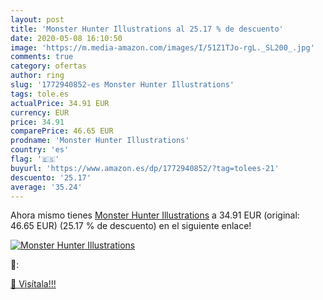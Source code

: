 ```yaml
---
layout: post
title: 'Monster Hunter Illustrations al 25.17 % de descuento'
date: 2020-05-08 16:10:50
image: 'https://m.media-amazon.com/images/I/51Z1TJo-rgL._SL200_.jpg'
comments: true
category: ofertas
author: ring
slug: '1772940852-es Monster Hunter Illustrations'
tags: tole.es
actualPrice: 34.91 EUR
currency: EUR
price: 34.91
comparePrice: 46.65 EUR
prodname: 'Monster Hunter Illustrations'
country: 'es'
flag: '🇪🇸'
buyurl: 'https://www.amazon.es/dp/1772940852/?tag=tolees-21'
descuento: '25.17'
average: '35.24'
---
```


Ahora mismo tienes [Monster Hunter Illustrations](https://www.amazon.es/dp/1772940852/?tag=tolees-21) a 34.91 EUR (original: 46.65 EUR) (25.17 %  de descuento) en el siguiente enlace!

[![Monster Hunter Illustrations](https://m.media-amazon.com/images/I/51Z1TJo-rgL._SL200_.jpg)](https://www.amazon.es/dp/1772940852/?tag=tolees-21)

🔎:


[🛒 Visítala!!!](https://www.amazon.es/dp/1772940852/?tag=tolees-21)

